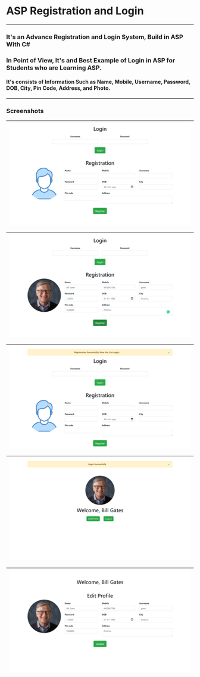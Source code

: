 # ASP Registration and Login

---
### It's an Advance Registration and Login System, Build in ASP With C#

### In Point of View, It's and Best Example of Login in ASP for Students who are Learning ASP.

#### It's consists of Information Such as Name, Mobile, Username, Password, DOB, City, Pin Code, Address, and Photo.

---

### Screenshots

| ![Screenshots 1](docs/Screenshots/01.png) |
|------|

| ![Screenshots 2](docs/Screenshots/02.png) |
|------|

| ![Screenshots 3](docs/Screenshots/03.png) |
|------|

| ![Screenshots 4](docs/Screenshots/04.png) |
|------|

| ![Screenshots 5](docs/Screenshots/05.png) |
|------|